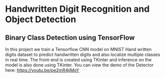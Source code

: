 # Handwritten Digit Recognition and Object Detection
## Binary Class Detection using TensorFlow
In this project we train a Tensorflow CNN model on MNIST Hand written digits dataset to predict handwritten digits and also localize multiple classes in real time. 
The front-end is created using TKinter and inference on the model is also done using TKinter. You can view the demo of the Detector here: https://youtu.be/pe2mR4ijMoY
